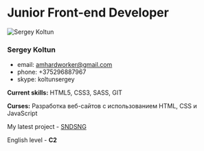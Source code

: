 # Junior Front-end Developer

![Sergey Koltun](https://sun9-61.userapi.com/c604722/v604722506/39cb1/U8SqHOj3-ck.jpg)

### Sergey Koltun

* email: amhardworker@gmail.com
* phone: +375296887967
* skype: koltunsergey

**Current skills:** HTML5, CSS3, SASS, GIT

**Curses:** Разработка веб-сайтов с использованием HTML, CSS и JavaScript

My latest project - [SNDSNG](https://koltunsergey.github.io/)

English level - **C2**